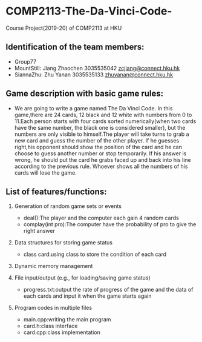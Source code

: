 # COMP2113-The-Da-Vinci-Code-
Course Project(2019-20) of COMP2113 at HKU

## Identification of the team members:
* Group77
* MountStill: Jiang Zhaochen 3035535042 zcjiang@connect.hku.hk
* SiannaZhu: Zhu Yanan 3035535133 zhuyanan@connect.hku.hk

## Game description with basic game rules:
   - We are going to write a game named The Da Vinci Code. In this game,there are 24 cards, 12 black and 12 white with numbers from 0 to 11.Each person starts with four cards sorted numerically(when two cards have the same number, the black one is considered smaller), but the numbers are only visible to himself.The player will take turns to grab a new card and guess the number of the other player. If he guesses right,his opponent should show the position of the card and he can choose to guess another number or stop temporarily. If his answer is wrong, he should put the card he grabs faced up and back into his line according to the previous rule. Whoever shows all the numbers of his cards will lose the game.
## List of features/functions:
1. Generation of random game sets or events
   - deal():The player and the computer each gain 4 random cards 
   - complay(int pro):The computer have the probability of pro to give the right answer

2. Data structures for storing game status
   - class card:using class to store the condition of each card

3. Dynamic memory management

4. File input/output (e.g., for loading/saving game status)
   - progress.txt:output the rate of progress of the game and the data of each cards and input it when the game starts again

5. Program codes in multiple files
   - main.cpp:writing the main program
   - card.h:class interface
   - card.cpp:class implementation
